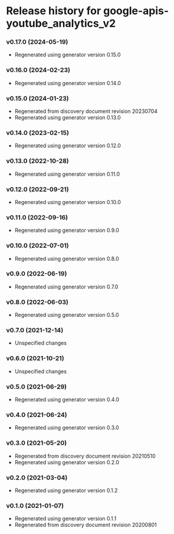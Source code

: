 # Release history for google-apis-youtube_analytics_v2

### v0.17.0 (2024-05-19)

* Regenerated using generator version 0.15.0

### v0.16.0 (2024-02-23)

* Regenerated using generator version 0.14.0

### v0.15.0 (2024-01-23)

* Regenerated from discovery document revision 20230704
* Regenerated using generator version 0.13.0

### v0.14.0 (2023-02-15)

* Regenerated using generator version 0.12.0

### v0.13.0 (2022-10-28)

* Regenerated using generator version 0.11.0

### v0.12.0 (2022-09-21)

* Regenerated using generator version 0.10.0

### v0.11.0 (2022-09-16)

* Regenerated using generator version 0.9.0

### v0.10.0 (2022-07-01)

* Regenerated using generator version 0.8.0

### v0.9.0 (2022-06-19)

* Regenerated using generator version 0.7.0

### v0.8.0 (2022-06-03)

* Regenerated using generator version 0.5.0

### v0.7.0 (2021-12-14)

* Unspecified changes

### v0.6.0 (2021-10-21)

* Unspecified changes

### v0.5.0 (2021-06-29)

* Regenerated using generator version 0.4.0

### v0.4.0 (2021-06-24)

* Regenerated using generator version 0.3.0

### v0.3.0 (2021-05-20)

* Regenerated from discovery document revision 20210510
* Regenerated using generator version 0.2.0

### v0.2.0 (2021-03-04)

* Regenerated using generator version 0.1.2

### v0.1.0 (2021-01-07)

* Regenerated using generator version 0.1.1
* Regenerated from discovery document revision 20200801

